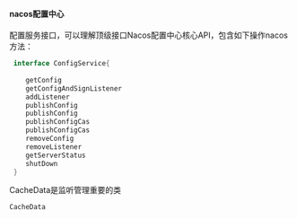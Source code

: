 #### nacos配置中心

 配置服务接口，可以理解顶级接口Nacos配置中心核心API，包含如下操作nacos方法：

```java
 interface ConfigService{
 
    getConfig
    getConfigAndSignListener
    addListener
    publishConfig
    publishConfig
    publishConfigCas
    publishConfigCas
    removeConfig
    removeListener
    getServerStatus
    shutDown
 }
```

CacheData是监听管理重要的类

```
CacheData 
```